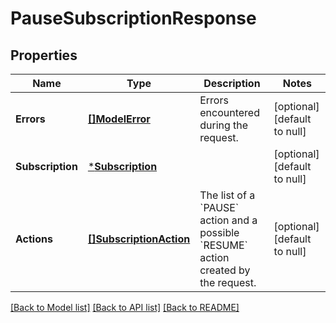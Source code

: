 # PauseSubscriptionResponse

## Properties

 Name             | Type                                              | Description                                                                                             | Notes                        
------------------|---------------------------------------------------|---------------------------------------------------------------------------------------------------------|------------------------------
 **Errors**       | [**[]ModelError**](Error.md)                      | Errors encountered during the request.                                                                  | [optional] [default to null] 
 **Subscription** | [***Subscription**](Subscription.md)              |                                                                                                         | [optional] [default to null] 
 **Actions**      | [**[]SubscriptionAction**](SubscriptionAction.md) | The list of a &#x60;PAUSE&#x60; action and a possible &#x60;RESUME&#x60; action created by the request. | [optional] [default to null] 

[[Back to Model list]](../README.md#documentation-for-models) [[Back to API list]](../README.md#documentation-for-api-endpoints) [[Back to README]](../README.md)

